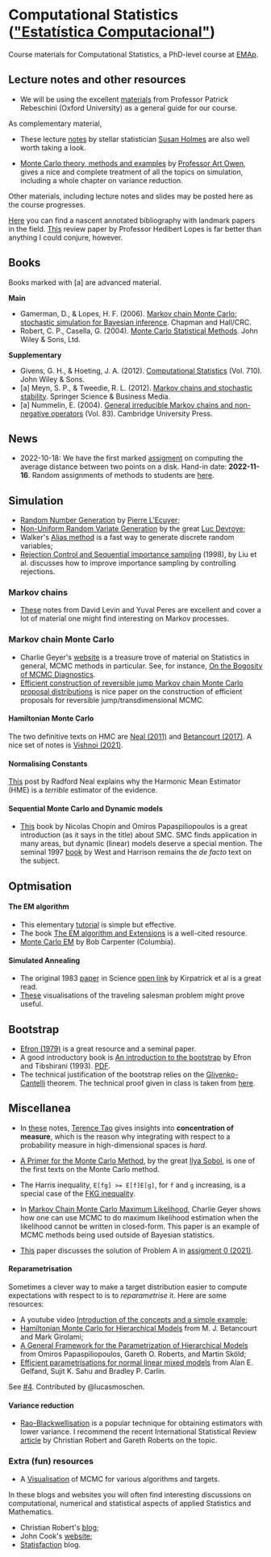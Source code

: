 # Computational Statistics (["Estatística Computacional"](https://emap.fgv.br/disciplina/doutorado/estatistica-computacional))

Course materials for Computational Statistics, a PhD-level course at [EMAp](http://emap.fgv.br/).

## Lecture notes and other resources

- We will be using the excellent [materials](http://www.stats.ox.ac.uk/~rebeschi/teaching/AdvSim/18/index.html) from Professor Patrick Rebeschini (Oxford University) as a general guide for our course. 

As complementary material,

- These lecture [notes](https://web.archive.org/web/20131215003910/https://statweb.stanford.edu/~susan/courses/s227/)  by stellar statistician [Susan Holmes](https://statweb.stanford.edu/~susan/) are also well worth taking a look.

- [Monte Carlo theory, methods and examples](https://statweb.stanford.edu/~owen/mc/) by [Professor Art Owen](https://statweb.stanford.edu/~owen/), gives a nice and complete treatment of all the topics on simulation, including a whole chapter on variance reduction. 

Other materials, including lecture notes and slides may be posted here as the course progresses. 

[Here](https://github.com/maxbiostat/Computational_Statistics/blob/master/annotated_bibliography.md) you can find a nascent annotated bibliography with landmark papers in the field. 
[This](http://hedibert.org/wp-content/uploads/2021/02/MC-MCMC-references.pdf) review paper by Professor Hedibert Lopes is far better than anything I could conjure, however. 


## Books

Books marked with [a] are advanced material.

**Main**
- Gamerman, D., & Lopes, H. F. (2006). [Markov chain Monte Carlo: stochastic simulation for Bayesian inference](http://www.dme.ufrj.br/mcmc/). Chapman and Hall/CRC.
- Robert, C. P., Casella, G. (2004). [Monte Carlo Statistical Methods](https://www.researchgate.net/profile/Christian_Robert2/publication/2681158_Monte_Carlo_Statistical_Methods/links/00b49535ccaf6ccc8f000000/Monte-Carlo-Statistical-Methods.pdf). John Wiley & Sons, Ltd.

**Supplementary**
- Givens, G. H., & Hoeting, J. A. (2012). [Computational Statistics](https://www.stat.colostate.edu/computationalstatistics/) (Vol. 710). John Wiley & Sons.
- [a] Meyn, S. P., & Tweedie, R. L. (2012). [Markov chains and stochastic stability](https://www.springer.com/gp/book/9781447132691). Springer Science & Business Media.
- [a] Nummelin, E. (2004). [General irreducible Markov chains and non-negative operators](https://www.cambridge.org/core/books/general-irreducible-markov-chains-and-nonnegative-operators/0557D49C011AA90B761FC854D5C14983) (Vol. 83). Cambridge University Press.


## News

- 2022-10-18: We have the first marked [assigment](https://github.com/maxbiostat/Computational_Statistics/blob/master/assignments/CompStats_T1_2022.pdf) on computing the average distance between two points on a disk.
Hand-in date: **2022-11-16**. Random assignments of methods to students are [here](https://github.com/maxbiostat/Computational_Statistics/blob/master/assignments/student_suggestions.md).


## Simulation

- [Random Number Generation](https://www.iro.umontreal.ca/~lecuyer/myftp/papers/handstat.pdf) by [Pierre L'Ecuyer](http://www-labs.iro.umontreal.ca/~lecuyer/);
- [Non-Uniform Random Variate Generation](http://www.nrbook.com/devroye/) by the great [Luc Devroye](http://luc.devroye.org/);
-  Walker's [Alias method](https://en.wikipedia.org/wiki/Alias_method) is a fast way to generate discrete random variables;
- [Rejection Control and Sequential importance sampling](http://stat.rutgers.edu/home/rongchen/publications/98JASA_rejection-control.pdf) (1998), by Liu et al. discusses how to improve importance sampling by controlling rejections.

### Markov chains

- [These](https://pages.uoregon.edu/dlevin/MARKOV/markovmixing.pdf) notes from David Levin and Yuval Peres are excellent and cover a lot of material one might find interesting on Markov processes. 

### Markov chain Monte Carlo

- Charlie Geyer's [website](http://users.stat.umn.edu/~geyer/) is a treasure trove of material on Statistics in general, MCMC methods in particular. 
See, for instance, [On the Bogosity of MCMC Diagnostics](http://users.stat.umn.edu/~geyer/mcmc/diag.html). 
- [Efficient construction of reversible jump Markov chain Monte Carlo proposal distributions](http://www2.stat.duke.edu/~scs/Courses/Stat376/Papers/TransdimMCMC/BrooksRobertsRJ.pdf) is nice paper on the construction of efficient proposals for reversible jump/transdimensional MCMC.

#### Hamiltonian Monte Carlo

The two definitive texts on HMC are [Neal (2011)](https://arxiv.org/pdf/1206.1901.pdf) and [Betancourt (2017)](https://arxiv.org/pdf/1701.02434.pdf). 
A nice set of notes is [Vishnoi (2021)](https://arxiv.org/pdf/2108.12107.pdf). 

#### Normalising Constants

[This](https://radfordneal.wordpress.com/2008/08/17/the-harmonic-mean-of-the-likelihood-worst-monte-carlo-method-ever/) post by Radford Neal explains why the Harmonic Mean Estimator (HME) is a _terrible_ estimator of the evidence.

#### Sequential Monte Carlo and Dynamic models

- [This](https://link.springer.com/book/10.1007/978-3-030-47845-2) book by Nicolas Chopin and Omiros Papaspiliopoulos is a great introduction (as it says in the title) about SMC.
SMC finds application in many areas, but dynamic (linear) models deserve a special mention. The seminal 1997 [book](https://link.springer.com/book/10.1007/b98971) by West and Harrison remains the _de facto_ text on the subject. 

## Optmisation
#### The EM algorithm 
- This elementary [tutorial](https://zhwa.github.io/tutorial-of-em-algorithm.html)  is simple but effective.
- The book [The EM algorithm and Extensions](https://books.google.com.br/books?hl=en&lr=&id=NBawzaWoWa8C&oi=fnd&pg=PR3&dq=The+EM+algorithm+and+Extensions&ots=tp68LOYAvP&sig=iCEMt5YUIMToTSESxLctWcob8VM#v=onepage&q=The%20EM%20algorithm%20and%20Extensions&f=false) is a well-cited resource.
- [Monte Carlo EM](https://github.com/bob-carpenter/case-studies/blob/master/monte-carlo-em/mcem.pdf) by Bob Carpenter (Columbia).

#### Simulated Annealing
- The original 1983 [paper](https://www.science.org/doi/10.1126/science.220.4598.671) in Science [open link](http://wexler.free.fr/library/files/kirkpatrick%20(1983)%20optimization%20by%20simulated%20annealing.pdf) by Kirpatrick et al is a great read.
- [These](https://youtu.be/NPE3zncXA5s) visualisations of the traveling salesman problem might prove useful. 

## Bootstrap

- [Efron (1979)](https://projecteuclid.org/journals/annals-of-statistics/volume-7/issue-1/Bootstrap-Methods-Another-Look-at-the-Jackknife/10.1214/aos/1176344552.full) is a great resource and a seminal paper.
- A good introductory book is [An introduction to the bootstrap](https://www.routledge.com/An-Introduction-to-the-Bootstrap/Efron-Tibshirani/p/book/9780412042317) by Efron and Tibshirani (1993). [PDF](https://cindy.informatik.uni-bremen.de/cosy/teaching/CM_2011/Eval3/pe_efron_93.pdf).
- The technical justification of the bootstrap relies on the [Glivenko-Cantelli](https://en.wikipedia.org/wiki/Glivenko%E2%80%93Cantelli_theorem) theorem. The technical proof given in class is taken from [here](http://www.ms.uky.edu/~mai/sta709/NoteGC.pdf).

## Miscellanea

- In [these](https://terrytao.wordpress.com/2010/01/03/254a-notes-1-concentration-of-measure/) notes, [Terence Tao](https://en.wikipedia.org/wiki/Terence_Tao) gives insights into **concentration of measure**, which is the reason why integrating with respect to a probability measure in high-dimensional spaces is _hard_. 

- [A Primer for the Monte Carlo Method](https://archive.org/details/APrimerForTheMonteCarloMethod), by the great [Ilya Sobol](https://en.wikipedia.org/wiki/Ilya_M._Sobol), is one of the first texts on the Monte Carlo method.

- The Harris inequality, `E[fg] >= E[f]E[g]`, for `f` and `g` increasing, is a special case of the [FKG inequality](https://en.wikipedia.org/wiki/FKG_inequality). 

- In [Markov Chain Monte Carlo Maximum Likelihood](https://www.stat.umn.edu/geyer/f05/8931/c.pdf), Charlie Geyer shows how one can use MCMC to do maximum likelihood estimation when the likelihood cannot be written in closed-form.
This paper is an example of MCMC methods being used outside of Bayesian statistics.

- [This](https://github.com/maxbiostat/Computational_Statistics/blob/master/supporting_material/1997_Dunbar_CollegeMaths.pdf) paper discusses the solution of Problem A in [assigment 0 (2021)](https://github.com/maxbiostat/Computational_Statistics/blob/master/assignments/warmup_assignment.pdf).

#### Reparametrisation

Sometimes a clever way to make a target distribution easier to compute expectations with respect to is to _reparametrise_ it. Here are some resources:

- A youtube video [Introduction of the concepts and a simple example]( https://www.youtube.com/watch?v=gSd1msFFZTw); 
- [Hamiltonian Monte Carlo for Hierarchical Models](https://arxiv.org/abs/1312.0906) from M. J. Betancourt and Mark Girolami; 
- [A General Framework for the Parametrization of Hierarchical Models](https://projecteuclid.org/journals/statistical-science/volume-22/issue-1/A-General-Framework-for-the-Parametrization-of-Hierarchical-Models/10.1214/088342307000000014.full) from Omiros Papaspiliopoulos, Gareth O. Roberts, and Martin Sköld; 
- [Efficient parametrisations for normal linear mixed models](https://www.jstor.org/stable/2337527?seq=1#metadata_info_tab_contents) from Alan E. Gelfand, Sujit K. Sahu and Bradley P. Carlin. 

See [#4](https://github.com/maxbiostat/Computational_Statistics/issues/4). Contributed by @lucasmoschen.

#### Variance reduction

- [Rao-Blackwellisation](http://www.columbia.edu/~im2131/ps/rao-black.pdf) is a popular technique for obtaining estimators with lower variance. I recommend the recent International Statistical Review [article](https://arxiv.org/abs/2101.01011) by Christian Robert and Gareth Roberts on the topic. 

### Extra (fun) resources

- A [Visualisation](https://chi-feng.github.io/mcmc-demo/app.html) of MCMC for various algorithms and targets.

In these blogs and websites you will often find interesting discussions on computational, numerical and statistical aspects of applied Statistics and Mathematics.

- Christian Robert's [blog](https://xianblog.wordpress.com/);
- John Cook's [website](https://www.johndcook.com/blog/);
- [Statisfaction](https://statisfaction.wordpress.com/) blog.
